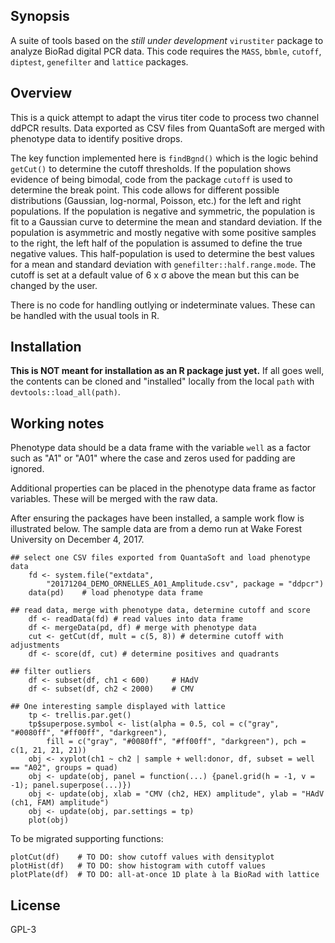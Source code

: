 ## Synopsis

A suite of tools based on the *still under development* `virustiter` package to analyze BioRad digital PCR data. This code requires the `MASS`, `bbmle`, `cutoff`, `diptest`, `genefilter` and `lattice` packages.

## Overview

This is a quick attempt to adapt the virus titer code to process two channel ddPCR results. Data exported as CSV files from QuantaSoft are merged with phenotype data to identify positive drops.

The key function implemented here is `findBgnd()` which is the logic behind `getCut()` to determine the cutoff thresholds. If the population shows evidence of being bimodal, code from the package `cutoff` is used to determine the break point. This code allows for different possible distributions (Gaussian, log-normal, Poisson, etc.) for the left and right populations. If the population is negative and symmetric, the population is fit to a Gaussian curve to determine the mean and standard deviation. If the population is asymmetric and mostly negative with some positive samples to the right, the left half of the population is assumed to define the true negative values. This half-population is used to determine the best values for a mean and standard deviation with `genefilter::half.range.mode`. The cutoff is set at a default value of 6 x &sigma; above the mean but this can be changed by the user. 

There is no code for handling outlying or indeterminate values. These can be handled with the usual tools in R. 

## Installation

**This is NOT meant for installation as an R package just yet.** If all goes well, the contents can be cloned and "installed" locally from the local `path` with `devtools::load_all(path)`.

## Working notes

Phenotype data should be a data frame with the variable `well` as a factor such as "A1" or "A01" where the case and zeros used for padding are ignored.

Additional properties can be placed in the phenotype data frame as factor variables. These will be merged with the raw data. 

After ensuring the packages have been installed, a sample work flow is illustrated below. The sample data are from a demo run at Wake Forest University on December 4, 2017.  

```
## select one CSV files exported from QuantaSoft and load phenotype data
	fd <- system.file("extdata",
		"20171204_DEMO_ORNELLES_A01_Amplitude.csv", package = "ddpcr")
	data(pd)	# load phenotype data frame

## read data, merge with phenotype data, determine cutoff and score
	df <- readData(fd) # read values into data frame
	df <- mergeData(pd, df) # merge with phenotype data
	cut <- getCut(df, mult = c(5, 8)) # determine cutoff with adjustments
	df <- score(df, cut) # determine positives and quadrants

## filter outliers
	df <- subset(df, ch1 < 600)		# HAdV
	df <- subset(df, ch2 < 2000)	# CMV

## One interesting sample displayed with lattice
	tp <- trellis.par.get()
	tp$superpose.symbol <- list(alpha = 0.5, col = c("gray", "#0080ff", "#ff00ff", "darkgreen"),
		fill = c("gray", "#0080ff", "#ff00ff", "darkgreen"), pch = c(1, 21, 21, 21))
	obj <- xyplot(ch1 ~ ch2 | sample + well:donor, df, subset = well == "A02", groups = quad)
	obj <- update(obj, panel = function(...) {panel.grid(h = -1, v = -1); panel.superpose(...)})
	obj <- update(obj, xlab = "CMV (ch2, HEX) amplitude", ylab = "HAdV (ch1, FAM) amplitude")
	obj <- update(obj, par.settings = tp)
	plot(obj)
```
To be migrated supporting functions:
```
plotCut(df)    # TO DO: show cutoff values with densityplot 
plotHist(df)   # TO DO: show histogram with cutoff values
plotPlate(df)  # TO DO: all-at-once 1D plate à la BioRad with lattice
```  
## License
GPL-3
